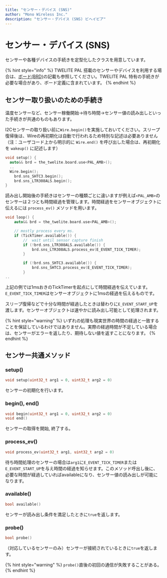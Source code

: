 ```yaml
---
title: "センサー・デバイス (SNS)"
author: "Mono Wireless Inc."
description: "センサー・デバイス (SNS) ビヘイビア"
---
```


# センサー・デバイス (SNS)

センサーや各種デバイスの手続きを定型化したクラスを用意しています。

{% hint style="info" %}
TWELITE PAL 搭載のセンサーやデバイスを利用する場合は、[ボード(BRD)](../boards/)の記載も参照してください。TWELITE PAL 特有の手続きが必要な場合があり、ボード定義に含まれています。
{% endhint %}

## センサー取り扱いのための手続き

温度センサーなど、センサー稼働開始→待ち時間→センサー値の読み出しといった手続きが共通のものもあります。

I2Cセンサーの取り扱い前に`Wire.begin()`を実施しておいてください。スリープ復帰後は、Wireの再初期化は自動で行われるため特別な記述は必要ありません（注：ユーザコード上から明示的に `Wire.end()` を呼び出した場合は、再初期化を `wakeup()` に記述します）

```cpp
void setup() {
  auto&& brd = the_twelite.board.use<PAL_AMB>();
  ..
  Wire.begin();
	brd.sns_SHTC3.begin();
	brd.sns_LTR308ALS.begin();
}
```



読み出し開始後の手続きはセンサーの種類ごとに違いますが例えば`<PAL_AMB>`のセンサーは２つとも時間経過を管理します。時間経過をセンサーオブジェクトに伝えるには `process_ev()` メソッドを用います。

```cpp
void loop() {
	auto&& brd = the_twelite.board.use<PAL_AMB>();

	// mostly process every ms.
	if (TickTimer.available()) {
		//  wait until sensor capture finish
		if (!brd.sns_LTR308ALS.available()) {
			brd.sns_LTR308ALS.process_ev(E_EVENT_TICK_TIMER);
		}

		if (!brd.sns_SHTC3.available()) {
			brd.sns_SHTC3.process_ev(E_EVENT_TICK_TIMER);
		}
..
```

上記の例では1msおきのTickTimerを起点にして時間経過を伝えています。`E_EVENT_TICK_TIMER`はセンサーオブジェクトに1msの経過を伝えるものです。

スリープ復帰などで十分な時間が経過したときは替わりに`E_EVENT_START_UP`を渡します。センサーオブジェクトは速やかに読み出し可能として処理されます。

{% hint style="warning" %}
いずれの処理も現実世界の時間の経過と一致することを保証しているわけではありません。実際の経過時間が不足している場合は、センサーがエラーを返したり、期待しない値を返すことになります。
{% endhint %}



## センサー共通メソッド

### setup()

```cpp
void setup(uint32_t arg1 = 0, uint32_t arg2 = 0) 
```

センサーの初期化を行います。



### begin(), end()

```cpp
void begin(uint32_t arg1 = 0, uint32_t arg2 = 0)
void end()
```

センサーの取得を開始, 終了する。



### process\_ev()

```cpp
void process_ev(uint32_t arg1, uint32_t arg2 = 0)
```

待ち時間処理のセンサーの場合は`arg1`に`E_EVENT_TICK_TIMER`または`E_EVENT_START_UP`を与え時間の経過を知らせます。このメソッド呼出し後に、必要な時間が経過していればavailableになり、センサー値の読み出しが可能になります。



### available()

```cpp
bool available()
```

センサーが読み出し条件を満足したときに`true`を返します。



### probe()

```cpp
bool probe()
```

（対応しているセンサーのみ）センサーが接続されているときに`true`を返します。

{% hint style="warning" %}
`probe()`直後の初回の通信が失敗することがある。
{% endhint %}
